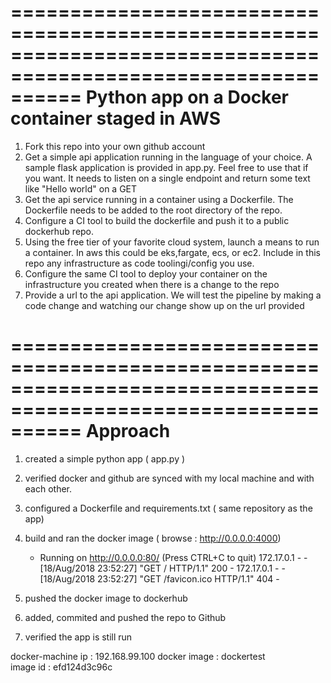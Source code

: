 
==============================================================================================================
Python app on a Docker container staged in AWS
==============================================================================================================

1. Fork this repo into your own github account
2. Get a simple api application running in the language of your choice. A sample flask application is
   provided in app.py. Feel free to use that if you want. It needs to listen on a single endpoint and return
   some text like "Hello world" on a GET
3. Get the api service running in a container using a Dockerfile.
   The Dockerfile needs to be added to the root directory of the repo.
4. Configure a CI tool to build the dockerfile and push it to a public dockerhub repo.
5. Using the free tier of your favorite cloud system, launch a means to run a container.
   In aws this could be eks,fargate, ecs, or ec2. Include in this repo any infrastructure as code
   toolingi/config you use.
6. Configure the same CI tool to deploy your container on the infrastructure you created when there is a
   change to the repo
7. Provide a url to the api application. We will test the pipeline by making a code change and watching
   our change show up on the url provided

==============================================================================================================
Approach
==============================================================================================================
1) created a simple python app ( app.py )
2) verified docker and github are synced with my local machine and with each other.
3) configured a Dockerfile and requirements.txt ( same repository as the app)
4) build and ran the docker image ( browse : http://0.0.0.0:4000)

   * Running on http://0.0.0.0:80/ (Press CTRL+C to quit)
   172.17.0.1 - - [18/Aug/2018 23:52:27] "GET / HTTP/1.1" 200 -
   172.17.0.1 - - [18/Aug/2018 23:52:27] "GET /favicon.ico HTTP/1.1" 404 -

5) pushed the docker image to dockerhub
6) added, commited and pushed the repo to Github
7) verified the app is still run


docker-machine ip : 192.168.99.100
docker image  : dockertest  
image id      : efd124d3c96c
